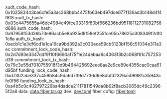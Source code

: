 xudt_code_hash: 0x102583443ba6cfe5a3ac268bbb4475fb63eb497dce077f126ad3b148d4f4f8f8
xudt_tx_hash: 0x03c4475655a46dc4984c49fce03316f80bf666236bd95118112731082758d686
auth_code_hash: 0x97959f53d36b73e86acb5e8b925d9f58ef255fce05b78625a308349f2df01c8a
auth_tx_hash: 0xecb1c1e3df6cd1e1ca16ca9bd392a3c030ece59cb5123bf156c51034e311a3ec
commitment_lock_code_hash: 0x2d7d93e3347ddf9f10f6690af75f1e24debaa6c4363f3b2c068f61c757253d38
commitment_lock_tx_hash: 0x79c3e55d7010755918f3d9b464425692eee8aa2e9ce89e4355cac0caa51d95bf
funding_lock_code_hash: 0xd7302abe337c459b84c9da6d739d7736d6e8dbfd2326a509981c35943cfe0f56
funding_lock_tx_hash: 0xa4b5c0c402797226ba4dadce21117811549de8b62f8acb3065dc49c23965f2a8
data: [data.fiber.tar.gz](data.fiber.tar.gz)
dev: [dev.toml](dev.toml)
fiber cofig: [fiber.toml](fiber.toml)
